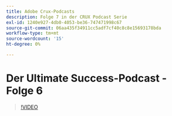 ```yaml
---
title: Adobe Crux-Podcasts
description: Folge 7 in der CRUX Podcast Serie
exl-id: 1240e927-4db0-4053-be36-747471998c67
source-git-commit: 06aa435f34911cc5adf7cf40c8c8e15693178bda
workflow-type: tm+mt
source-wordcount: '15'
ht-degree: 0%

---
```


# Der Ultimate Success-Podcast - Folge 6

>[!VIDEO](https://video.tv.adobe.com/v/3429332?quality=12learn=on)
